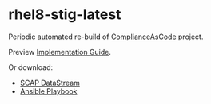 # rhel8-stig-latest

Periodic automated re-build of [ComplianceAsCode](https://github.com/ComplianceAsCode/content) project.

Preview [Implementation Guide](http://htmlpreview.github.io/?https://github.com/isimluk/rhel8-stig-latest/blob/master/ssg-rhel8-guide-stig.html).

Or download:
 * [SCAP DataStream](https://raw.githubusercontent.com/isimluk/rhel8-stig-latest/master/ssg-rhel8-ds.xml)
 * [Ansible Playbook](https://raw.githubusercontent.com/isimluk/rhel8-stig-latest/master/rhel8-playbook-stig.yml)
